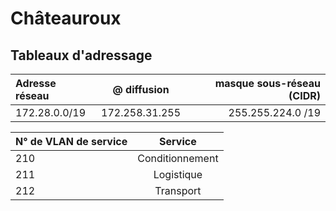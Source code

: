 # Châteauroux #

## Tableaux d'adressage
| Adresse réseau   | @ diffusion     | masque sous-réseau (CIDR) |
| :--------------- |:---------------:|--------------------------:|
| 172.28.0.0/19    |  172.258.31.255 | 255.255.224.0 /19         |


| N° de VLAN de service     | Service  | 
| :--------------- |:---------------:|
| 210              | Conditionnement |
| 211              | Logistique      |
| 212              | Transport       | 
